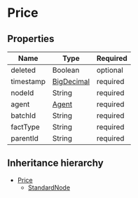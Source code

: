 

# Price

## Properties

Name | Type | Required
-------- | -------- | --------
deleted | Boolean | optional
timestamp | [BigDecimal](BigDecimal.md) | required
nodeId | String | required
agent | [Agent](Agent.md) | required
batchId | String | required
factType | String | required
parentId | String | required




## Inheritance hierarchy


* [Price](Price.md)
    * [StandardNode](StandardNode.md)
